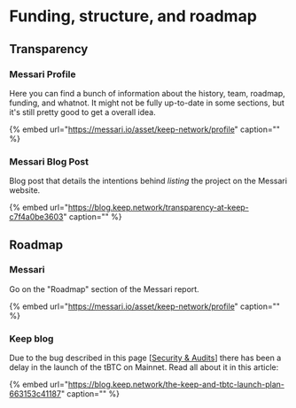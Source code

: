 # Funding, structure, and roadmap

## Transparency

### Messari Profile

Here you can find a bunch of information about the history, team, roadmap, funding, and whatnot. It might not be fully up-to-date in some sections, but it's still pretty good to get a overall idea.

{% embed url="https://messari.io/asset/keep-network/profile" caption="" %}

### Messari Blog Post

Blog post that details the intentions behind _listing_ the project on the Messari website.

{% embed url="https://blog.keep.network/transparency-at-keep-c7f4a0be3603" caption="" %}

## Roadmap

### Messari

Go on the "Roadmap" section of the Messari report.

{% embed url="https://messari.io/asset/keep-network/profile" caption="" %}

### Keep blog

Due to the bug described in this page \[[Security & Audits](https://www.notion.so/Security-Audits-bcc206fbe9d64e49ba71569d8f4438ef)\] there has been a delay in the launch of the tBTC on Mainnet. Read all about it in this article:

{% embed url="https://blog.keep.network/the-keep-and-tbtc-launch-plan-663153c41187" caption="" %}

